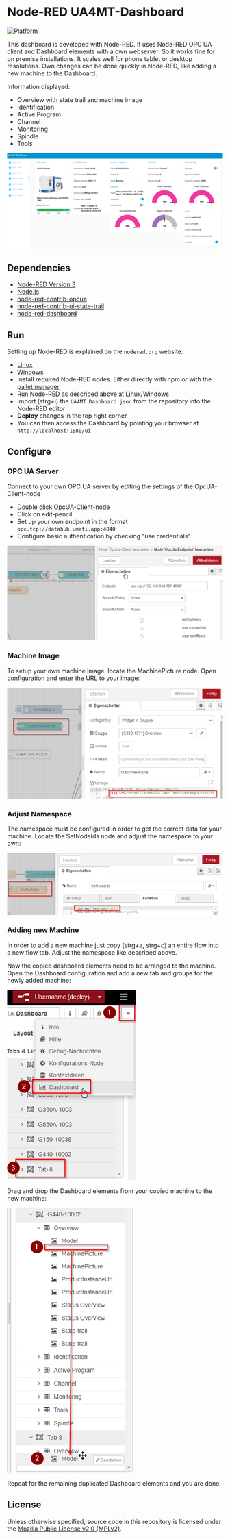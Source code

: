 # Node-RED UA4MT-Dashboard


[![Platform](https://img.shields.io/badge/platform-Node--RED-red)](https://nodered.org)

This dashboard is developed with Node-RED. It uses Node-RED OPC UA client and Dashboard elements with a own webserver. So it works fine for on premise installations. It scales well for phone tablet or desktop resolutions. 
Own changes can be done quickly in Node-RED, like adding a new machine to the Dashboard. 

Information displayed:
- Overview with state trail and machine image
- Identification
- Active Program
- Channel
- Monitoring
- Spindle
- Tools


![Dashboard](images/01_dashboard.png)


## Dependencies 

- [Node-RED Version 3](https://nodered.org/blog/2022/07/14/version-3-0-released)
- [Node.js](https://nodejs.org/en/)
- [node-red-contrib-opcua](https://flows.nodered.org/node/node-red-contrib-opcua)
- [node-red-contrib-ui-state-trail](https://flows.nodered.org/node/node-red-contrib-ui-state-trail)
- [node-red-dashboard](https://flows.nodered.org/node/node-red-dashboard)

## Run

Setting up Node-RED is explained on the `nodered.org` website:
- [Linux](https://nodered.org/docs/getting-started/local)
- [Windows](https://nodered.org/docs/getting-started/windows)
- Install required Node-RED nodes. Either directly with npm or with the [pallet manager](https://nodered.org/docs/user-guide/editor/palette/manager)
- Run Node-RED as described above at Linux/Windows
- Import (strg+i) the `UA4MT Dashboard.json` from the repository into the Node-RED editor
- **Deploy** changes in the top right corner
- You can then access the Dashboard by pointing your browser at `http://localhost:1880/ui`

## Configure 

### OPC UA Server

Connect to your own OPC UA server by editing the settings of the OpcUA-Client-node
- Double click OpcUA-Client-node
- Click on edit-pencil 
- Set up your own endpoint in the format `opc.tcp://datahub.umati.app:4840`
- Configure basic authentication by checking "use credentials" 

![Configure](images/01_configure.png)

### Machine Image

To setup your own machine image, locate the MachinePicture node. Open configuration and enter the URL to your image:

![Configure](images/02_configure.png)

### Adjust Namespace

The namespace must be configured in order to get the correct data for your machine. Locate the SetNodeIds node and adjust the namespace to your own: 

![Configure](images/03_configure.png)

### Adding new Machine

In order to add a new machine just copy (strg+a, strg+c) an entire flow into a new flow tab. Adjust the namespace like described above. 

Now the copied dashboard elements need to be arranged to the machine. Open the Dashboard configuration and add a new tab and groups for the newly added machine: 

![Configure](images/04_configure.png)

Drag and drop the Dashboard elements from your copied machine to the new machine:

![Configure](images/05_configure.png)

Repeat for the remaining duplicated Dashboard elements and you are done. 

## License 

Unless otherwise specified, source code in this repository is licensed under the [Mozilla Public License v2.0 (MPLv2)](LICENSE).